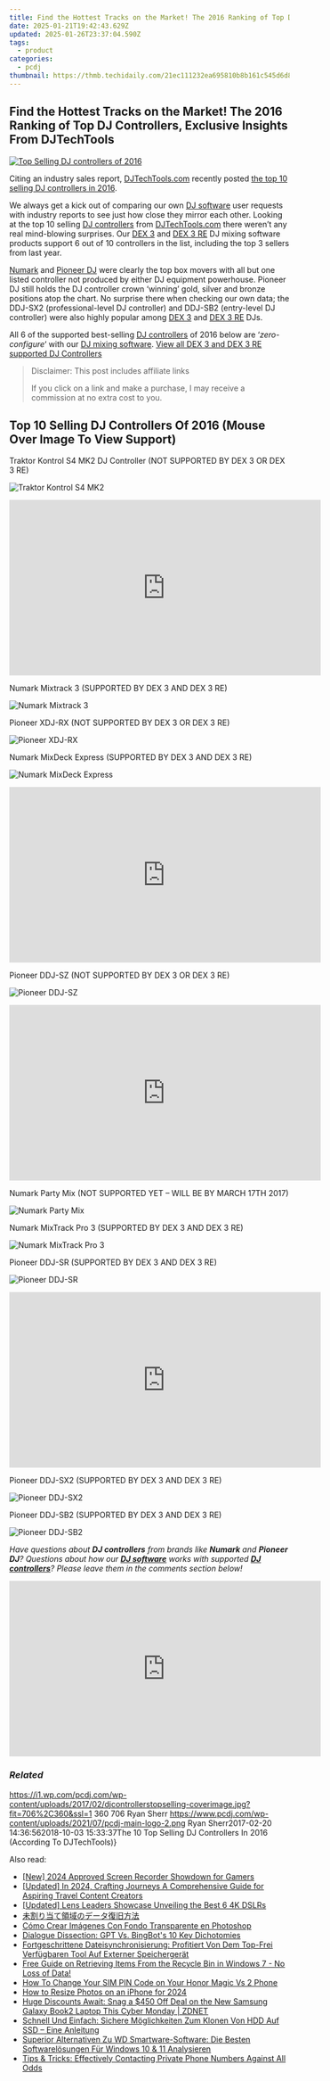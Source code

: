 ```yaml
---
title: Find the Hottest Tracks on the Market! The 2016 Ranking of Top DJ Controllers, Exclusive Insights From DJTechTools
date: 2025-01-21T19:42:43.629Z
updated: 2025-01-26T23:37:04.590Z
tags:
  - product
categories:
  - pcdj
thumbnail: https://thmb.techidaily.com/21ec111232ea695810b8b161c545d6d8dc411e7eef6880dc4b8d8fa008ddde2f.png
---
```


## Find the Hottest Tracks on the Market! The 2016 Ranking of Top DJ Controllers, Exclusive Insights From DJTechTools

[![Top Selling DJ controllers of 2016](https://i1.wp.com/pcdj.com/wp-content/uploads/2017/02/djcontrollerstopselling-coverimage.jpg?resize=706%2C321&ssl=1)](https://i1.wp.com/pcdj.com/wp-content/uploads/2017/02/djcontrollerstopselling-coverimage.jpg?fit=706%2C360&ssl=1 "Top Selling DJ controllers of 2016")

Citing an industry sales report, [DJTechTools.com](http://www.djtechtools.com) recently posted [the top 10 selling DJ controllers in 2016](http://djtechtools.com/2017/02/07/what-were-the-top-10-selling-dj-controllers-in-2016/).

We always get a kick out of comparing our own [DJ software](https://tools.techidaily.com/pcdj/products/) user requests with industry reports to see just how close they mirror each other. Looking at the top 10 selling [DJ controllers](https://tools.techidaily.com/pcdj/products/) from [DJTechTools.com](http://www.djtechtools.com) there weren’t any real mind-blowing surprises. Our [DEX 3](https://tools.techidaily.com/pcdj/products/) and [DEX 3 RE](https://tools.techidaily.com/pcdj/products/) DJ mixing software products support 6 out of 10 controllers in the list, including the top 3 sellers from last year.

[Numark](https://www.numark.com/) and [Pioneer DJ](https://www.pioneerdj.com) were clearly the top box movers with all but one listed controller not produced by either DJ equipment powerhouse. Pioneer DJ still holds the DJ controller crown ‘winning’ gold, silver and bronze positions atop the chart. No surprise there when checking our own data; the DDJ-SX2 (professional-level DJ controller) and DDJ-SB2 (entry-level DJ controller) were also highly popular among [DEX 3](https://tools.techidaily.com/pcdj/products/) and [DEX 3 RE](https://tools.techidaily.com/pcdj/products/) DJs.

All 6 of the supported best-selling [DJ controllers](https://tools.techidaily.com/pcdj/products/) of 2016 below are ‘_zero-configure_‘ with our [DJ mixing software](https://tools.techidaily.com/pcdj/products/). [View all DEX 3 and DEX 3 RE supported DJ Controllers](https://tools.techidaily.com/pcdj/products/)

>  Disclaimer: This post includes affiliate links
>
>  If you click on a link and make a purchase, I may receive a commission at no extra cost to you.
>

## Top 10 Selling DJ Controllers Of 2016 (Mouse Over Image To View Support)

Traktor Kontrol S4 MK2 DJ Controller (NOT SUPPORTED BY DEX 3 OR DEX 3 RE)

![](https://i1.wp.com/pcdj.com/wp-content/uploads/2017/02/number10-controllers.jpg?fit=706%2C360&ssl=1 "Traktor Kontrol S4 MK2")

<!-- affiliate ads begin -->
<iframe width="560" height="315" src="https://www.youtube.com/embed/UCqHbpxQGP4?si=XGkajFHdqyoKNAFM" title="YouTube video player" frameborder="0" allow="accelerometer; autoplay; clipboard-write; encrypted-media; gyroscope; picture-in-picture; web-share" referrerpolicy="strict-origin-when-cross-origin" allowfullscreen></iframe>
<!-- affiliate ads end -->

Numark Mixtrack 3 (SUPPORTED BY DEX 3 AND DEX 3 RE)

![Numark Mixtrack 3](https://i0.wp.com/pcdj.com/wp-content/uploads/2017/02/number9-controllers.jpg?fit=706%2C360&ssl=1 "Numark Mixtrack 3")

Pioneer XDJ-RX (NOT SUPPORTED BY DEX 3 OR DEX 3 RE)

![Pioneer XDJ-RX](https://i1.wp.com/pcdj.com/wp-content/uploads/2017/02/number8-controllers.jpg?fit=706%2C360&ssl=1 "Pioneer XDJ-RX")

Numark MixDeck Express (SUPPORTED BY DEX 3 AND DEX 3 RE)

![Numark MixDeck Express](https://i2.wp.com/pcdj.com/wp-content/uploads/2017/02/number7-controllers.jpg?fit=706%2C360&ssl=1 "Numark MixDeck Express")

<!-- affiliate ads begin -->
<iframe width="560" height="315" src="https://www.youtube.com/embed/2En1CHbiYwA?si=jZKzTr9EIT2ShjGK" title="YouTube video player" frameborder="0" allow="accelerometer; autoplay; clipboard-write; encrypted-media; gyroscope; picture-in-picture; web-share" referrerpolicy="strict-origin-when-cross-origin" allowfullscreen></iframe>
<!-- affiliate ads end -->

Pioneer DDJ-SZ (NOT SUPPORTED BY DEX 3 OR DEX 3 RE)

![](https://i1.wp.com/pcdj.com/wp-content/uploads/2017/02/number6-controllers.jpg?fit=706%2C360&ssl=1 "Pioneer DDJ-SZ")

<!-- affiliate ads begin -->
<iframe width="560" height="315" src="https://www.youtube.com/embed/5OmJZ4Z8jgk?si=YIoEaPI8geoiFSYE" title="YouTube video player" frameborder="0" allow="accelerometer; autoplay; clipboard-write; encrypted-media; gyroscope; picture-in-picture; web-share" referrerpolicy="strict-origin-when-cross-origin" allowfullscreen></iframe>
<!-- affiliate ads end -->

Numark Party Mix (NOT SUPPORTED YET – WILL BE BY MARCH 17TH 2017)

![Numark Party Mix](https://i1.wp.com/pcdj.com/wp-content/uploads/2017/02/number5-controllers.jpg?fit=706%2C360&ssl=1 "Numark Party Mix")

Numark MixTrack Pro 3 (SUPPORTED BY DEX 3 AND DEX 3 RE)

![](https://i2.wp.com/pcdj.com/wp-content/uploads/2017/02/number4-controllers.jpg?fit=706%2C360&ssl=1 "Numark MixTrack Pro 3")

Pioneer DDJ-SR (SUPPORTED BY DEX 3 AND DEX 3 RE)

![Pioneer DDJ-SR](https://i1.wp.com/pcdj.com/wp-content/uploads/2017/02/number3-controllers.jpg?fit=706%2C360&ssl=1 "Pioneer DDJ-SR")

<!-- affiliate ads begin -->
<iframe width="560" height="315" src="https://www.youtube.com/embed/JMgRzDANfSQ?si=NDy01ntXGGOi1Uxs" title="YouTube video player" frameborder="0" allow="accelerometer; autoplay; clipboard-write; encrypted-media; gyroscope; picture-in-picture; web-share" referrerpolicy="strict-origin-when-cross-origin" allowfullscreen></iframe>
<!-- affiliate ads end -->

Pioneer DDJ-SX2 (SUPPORTED BY DEX 3 AND DEX 3 RE)

![Pioneer DDJ-SX2](https://i1.wp.com/pcdj.com/wp-content/uploads/2017/02/number2-controllers.jpg?fit=706%2C360&ssl=1 "Pioneer DDJ-SX2")

Pioneer DDJ-SB2 (SUPPORTED BY DEX 3 AND DEX 3 RE)

![Pioneer DDJ-SB2](https://i0.wp.com/pcdj.com/wp-content/uploads/2017/02/number1-controllers.jpg?fit=706%2C360&ssl=1 "Pioneer DDJ-SB2")

_Have questions about **DJ controllers** from brands like **Numark** and **Pioneer DJ**? Questions about how our [**DJ software**](https://tools.techidaily.com/pcdj/products/) works with supported **[DJ controllers](https://tools.techidaily.com/pcdj/products/)**? Please leave them in the comments section below!_

<!-- affiliate ads begin -->
<iframe width="560" height="315" src="https://www.youtube.com/embed/XS1nQCe95LU?si=A2dhdFkSAI61_nKA" title="YouTube video player" frameborder="0" allow="accelerometer; autoplay; clipboard-write; encrypted-media; gyroscope; picture-in-picture; web-share" referrerpolicy="strict-origin-when-cross-origin" allowfullscreen></iframe>
<!-- affiliate ads end -->

### _Related_

https://i1.wp.com/pcdj.com/wp-content/uploads/2017/02/djcontrollerstopselling-coverimage.jpg?fit=706%2C360&ssl=1 360 706 Ryan Sherr https://www.pcdj.com/wp-content/uploads/2021/07/pcdj-main-logo-2.png Ryan Sherr2017-02-20 14:36:562018-10-03 15:33:37The 10 Top Selling DJ Controllers In 2016 (According To DJTechTools)}

<ins class="adsbygoogle"
     style="display:block"
     data-ad-format="autorelaxed"
     data-ad-client="ca-pub-7571918770474297"
     data-ad-slot="1223367746"></ins>

<ins class="adsbygoogle"
     style="display:block"
     data-ad-client="ca-pub-7571918770474297"
     data-ad-slot="8358498916"
     data-ad-format="auto"
     data-full-width-responsive="true"></ins>

<span class="atpl-alsoreadstyle">Also read:</span>
<div><ul>
<li><a href="https://screen-recording.techidaily.com/new-2024-approved-screen-recorder-showdown-for-gamers/"><u>[New] 2024 Approved Screen Recorder Showdown for Gamers</u></a></li>
<li><a href="https://youtube-data.techidaily.com/ed-in-2024-crafting-journeys-a-comprehensive-guide-for-aspiring-travel-content-creators/"><u>[Updated] In 2024, Crafting Journeys A Comprehensive Guide for Aspiring Travel Content Creators</u></a></li>
<li><a href="https://article-files.techidaily.com/updated-lens-leaders-showcase-unveiling-the-best-6-4k-dslrs/"><u>[Updated] Lens Leaders Showcase Unveiling the Best 6 4K DSLRs</u></a></li>
<li><a href="https://discover-fantastic.techidaily.com/5pyq5ymy44kk5b2t44gm6acy5zplusf44gu44oh44o844k5b6p5pen5pa55rov/"><u>未割り当て領域のデータ復旧方法</u></a></li>
<li><a href="https://techtrends.techidaily.com/como-crear-imagenes-con-fondo-transparente-en-photoshop/"><u>Cómo Crear Imágenes Con Fondo Transparente en Photoshop</u></a></li>
<li><a href="https://tech-revival.techidaily.com/dialogue-dissection-gpt-vs-bingbots-10-key-dichotomies/"><u>Dialogue Dissection: GPT Vs. BingBot's 10 Key Dichotomies</u></a></li>
<li><a href="https://discover-fantastic.techidaily.com/fortgeschrittene-dateisynchronisierung-profitiert-von-dem-top-frei-verfugbaren-tool-auf-externer-speichergerat/"><u>Fortgeschrittene Dateisynchronisierung: Profitiert Von Dem Top-Frei Verfügbaren Tool Auf Externer Speichergerät</u></a></li>
<li><a href="https://discover-fantastic.techidaily.com/free-guide-on-retrieving-items-from-the-recycle-bin-in-windows-7-no-loss-of-data/"><u>Free Guide on Retrieving Items From the Recycle Bin in Windows 7 - No Loss of Data!</u></a></li>
<li><a href="https://sim-unlock.techidaily.com/how-to-change-your-sim-pin-code-on-your-honor-magic-vs-2-phone-by-drfone-android/"><u>How To Change Your SIM PIN Code on Your Honor Magic Vs 2 Phone</u></a></li>
<li><a href="https://fox-helps.techidaily.com/how-to-resize-photos-on-an-iphone-for-2024/"><u>How to Resize Photos on an iPhone for 2024</u></a></li>
<li><a href="https://hardware-help.techidaily.com/huge-discounts-await-snag-a-450-off-deal-on-the-new-samsung-galaxy-book2-laptop-this-cyber-monday-zdnet/"><u>Huge Discounts Await: Snag a $450 Off Deal on the New Samsung Galaxy Book2 Laptop This Cyber Monday | ZDNET</u></a></li>
<li><a href="https://discover-fantastic.techidaily.com/schnell-und-einfach-sichere-moglichkeiten-zum-klonen-von-hdd-auf-ssd-eine-anleitung/"><u>Schnell Und Einfach: Sichere Möglichkeiten Zum Klonen Von HDD Auf SSD – Eine Anleitung</u></a></li>
<li><a href="https://discover-fantastic.techidaily.com/superior-alternativen-zu-wd-smartware-software-die-besten-softwarelosungen-fur-windows-10-and-11-analysieren/"><u>Superior Alternativen Zu WD Smartware-Software: Die Besten Softwarelösungen Für Windows 10 & 11 Analysieren</u></a></li>
<li><a href="https://techtrends.techidaily.com/tips-and-tricks-effectively-contacting-private-phone-numbers-against-all-odds/"><u>Tips & Tricks: Effectively Contacting Private Phone Numbers Against All Odds</u></a></li>
</ul></div>

